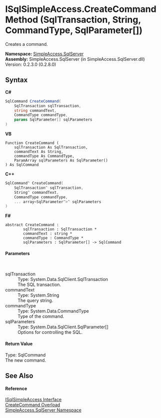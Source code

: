 # ISqlSimpleAccess.CreateCommand Method (SqlTransaction, String, CommandType, SqlParameter[])
 

Creates a command.

**Namespace:**&nbsp;<a href="N_SimpleAccess_SqlServer">SimpleAccess.SqlServer</a><br />**Assembly:**&nbsp;SimpleAccess.SqlServer (in SimpleAccess.SqlServer.dll) Version: 0.2.3.0 (0.2.8.0)

## Syntax

**C#**<br />
``` C#
SqlCommand CreateCommand(
	SqlTransaction sqlTransaction,
	string commandText,
	CommandType commandType,
	params SqlParameter[] sqlParameters
)
```

**VB**<br />
``` VB
Function CreateCommand ( 
	sqlTransaction As SqlTransaction,
	commandText As String,
	commandType As CommandType,
	ParamArray sqlParameters As SqlParameter()
) As SqlCommand
```

**C++**<br />
``` C++
SqlCommand^ CreateCommand(
	SqlTransaction^ sqlTransaction, 
	String^ commandText, 
	CommandType commandType, 
	... array<SqlParameter^>^ sqlParameters
)
```

**F#**<br />
``` F#
abstract CreateCommand : 
        sqlTransaction : SqlTransaction * 
        commandText : string * 
        commandType : CommandType * 
        sqlParameters : SqlParameter[] -> SqlCommand 

```


#### Parameters
&nbsp;<dl><dt>sqlTransaction</dt><dd>Type: System.Data.SqlClient.SqlTransaction<br />The SQL transaction.</dd><dt>commandText</dt><dd>Type: System.String<br />The query string.</dd><dt>commandType</dt><dd>Type: System.Data.CommandType<br />Type of the command.</dd><dt>sqlParameters</dt><dd>Type: System.Data.SqlClient.SqlParameter[]<br />Options for controlling the SQL.</dd></dl>

#### Return Value
Type: SqlCommand<br />The new command.

## See Also


#### Reference
<a href="T_SimpleAccess_SqlServer_ISqlSimpleAccess">ISqlSimpleAccess Interface</a><br /><a href="Overload_SimpleAccess_SqlServer_ISqlSimpleAccess_CreateCommand">CreateCommand Overload</a><br /><a href="N_SimpleAccess_SqlServer">SimpleAccess.SqlServer Namespace</a><br />